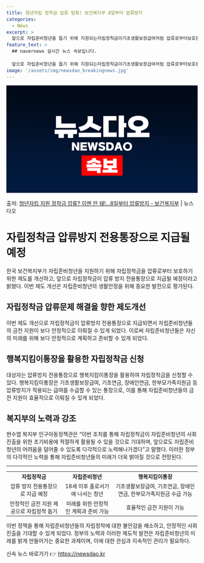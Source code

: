 ```yaml
---
title: 청년자립 정착금 압류 멈춰! 보건복지부 8일부터 압류방지
categories:
  - News
excerpt: >
  앞으로 자립준비청년을 돕기 위해 지원되는자립정착금이기초생활보장급여처럼 압류로부터보호된다. 보건복지부는 자립정…
feature_text: >
  ## navernews 실시간 뉴스 속보입니다.

  앞으로 자립준비청년을 돕기 위해 지원되는자립정착금이기초생활보장급여처럼 압류로부터보호된다. 보건복지부는 자립정…
image: '/assets/img/newsdao_breakingnews.jpg'
---
```


![뉴스다오 속보](/assets/img/newsdao_breakingnews.jpg)

<p>출처: <a href="https://newsdao.kr/3297" rel="dofollow">청년자립 지원 정착금 압류? 이젠 안 돼!…8일부터 압류방지 - 보건복지부</a> | 뉴스다오</p>

<h1>자립정착금 압류방지 전용통장으로 지급될 예정</h1>

<p data-ke-size="size16">한국 보건복지부가 자립준비청년을 지원하기 위해 자립정착금을 압류로부터 보호하기 위한 제도를 개선하고, 앞으로 자립정착금이 압류 방지 전용통장으로 지급될 예정이라고 밝혔다. 이번 제도 개선은 자립준비청년의 생활안정을 위해 중요한 발전으로 평가된다.</p>

<h2 data-ke-size="size26">자립정착금 압류문제 해결을 향한 제도개선</h2>

<p data-ke-size="size16">이번 제도 개선으로 자립정착금이 압류방지 전용통장으로 지급되면서 자립준비청년들의 금전 지원이 보다 안정적으로 이뤄질 수 있게 되었다. 이로써 자립준비청년들은 자신의 미래를 위해 보다 안정적으로 계획하고 준비할 수 있게 되었다.</p>

<h2 data-ke-size="size26">행복지킴이통장을 활용한 자립정착금 신청</h2>

<p data-ke-size="size16">대상자는 압류방지 전용통장으로 행복지킴이통장을 활용하여 자립정착금을 신청할 수 있다. 행복지킴이통장은 기초생활보장급여, 기초연금, 장애인연금, 한부모가족지원금 등 압류방지가 적용되는 급여를 수급할 수 있는 통장으로, 이를 통해 자립준비청년들의 금전 지원이 효율적으로 이뤄질 수 있게 되었다.</p>

<h2 data-ke-size="size26">복지부의 노력과 강조</h2>

<p data-ke-size="size16">현수엽 복지부 인구아동정책관은 “이번 조치를 통해 자립정착금이 자립준비청년의 사회진출을 위한 초기비용에 적절하게 활용될 수 있을 것으로 기대하며, 앞으로도 자립준비청년의 어려움을 덜어줄 수 있도록 다각적으로 노력해나가겠다”고 말했다. 이러한 정부의 다각적인 노력을 통해 자립준비청년들의 미래가 더욱 밝아질 것으로 전망된다.</p> 

<hr>

<table>
  <tr>
    <td style="text-align: center; height: 17px;"><b>자립정착금</b></td>
    <td style="text-align: center; height: 17px;"><b>자립준비청년</b></td>
    <td style="text-align: center; height: 17px;"><b>행복지킴이통장</b></td>
  </tr>
  <tr>
    <td style="text-align: center;">압류 방지 전용통장으로 지급 예정</td>
    <td style="text-align: center;">18세 이후 홀로서기에 나서는 청년</td>
    <td style="text-align: center;">기초생활보장급여, 기초연금, 장애인연금, 한부모가족지원금 수급 가능</td>
  </tr>
  <tr>
    <td style="text-align: center;">안정적인 금전 지원 제공으로 자립정착 돕기</td>
    <td style="text-align: center;">미래를 위한 안정적인 계획과 준비 가능</td>
    <td style="text-align: center;">효율적인 금전 지원이 가능</td>
  </tr>
</table>

<p data-ke-size="size16">이번 정책을 통해 자립준비청년들의 자립정착에 대한 불안감을 해소하고, 안정적인 사회진출을 기대할 수 있게 되었다. 정부의 노력과 이러한 제도적 발전은 자립준비청년의 미래를 밝게 만들어가는 중요한 과제이며, 이에 대한 관심과 지속적인 관리가 필요하다.</p> 

신속 뉴스 바로가기 👉 <a href="https://newsdao.kr" rel="dofollow">https://newsdao.kr</a>


